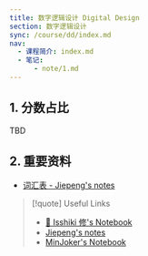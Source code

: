 ```yaml
---
title: 数字逻辑设计 Digital Design
section: 数字逻辑设计
sync: /course/dd/index.md
nav:
  - 课程简介: index.md
  - 笔记:
      - note/1.md
---
```

## 1. 分数占比

TBD

## 2. 重要资料

- [词汇表 - Jiepeng's notes](https://note.jiepeng.tech/CS/DigitalDesign/glossary/)

> [!quote] Useful Links
>
> - [💖 Isshiki 修's Notebook](https://note.isshikih.top/cour_note/D2QD_DigitalDesign/)
> - [Jiepeng's notes](https://note.jiepeng.tech/CS/DigitalDesign/)
> - [MinJoker's Notebook](https://note.minjoker.top/cs/system/digital_logic/)
